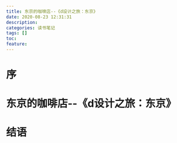 ```yaml
---
title: 东京的咖啡店--《d设计之旅：东京》
date: 2020-08-23 12:31:31
description: 
categories: 读书笔记
tags: [] 
toc: 
feature: 
---
```


# 序
<!-- more -->

# 东京的咖啡店--《d设计之旅：东京》

# 结语